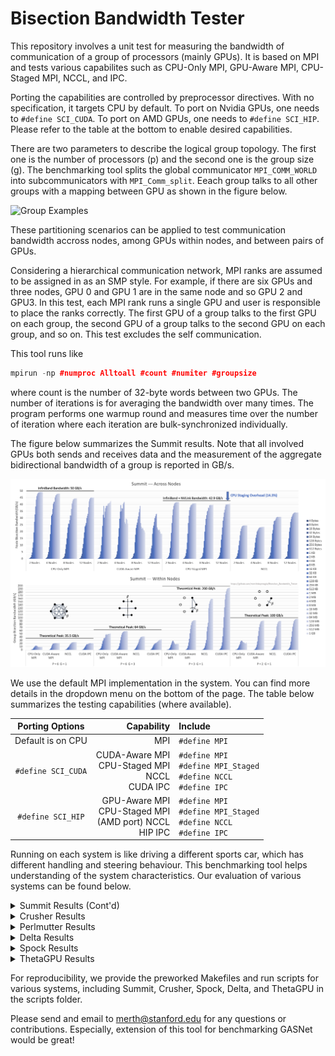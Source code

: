 # Bisection Bandwidth Tester
This repository involves a unit test for measuring the bandwidth of communication of a group of processors (mainly GPUs). It is based on MPI and tests various capabilites such as CPU-Only MPI, GPU-Aware MPI, CPU-Staged MPI, NCCL, and IPC.

Porting the capabilities are controlled by preprocessor directives. With no specification, it targets CPU by default. To port on Nvidia GPUs, one needs to ```#define SCI_CUDA```. To port on AMD GPUs, one needs to ```#define SCI_HIP```. Please refer to the table at the bottom to enable desired capabilities.

There are two parameters to describe the logical group topology. The first one is the number of processors (p) and the second one is the group size (g). The benchmarking tool splits the global communicator ```MPI_COMM_WORLD``` into subcommunicators with ```MPI_Comm_split```. Eeach group talks to all other groups with a mapping between GPU as shown in the figure below.

![Group Examples](https://github.com/merthidayetoglu/OLCF_BW_test/blob/main/results/group_examples.png)

These partitioning scenarios can be applied to test communication bandwidth accross nodes, among GPUs within nodes, and between pairs of GPUs.

Considering a hierarchical communication network, MPI ranks are assumed to be assigned in as an SMP style. For example, if there are six GPUs and three nodes, GPU 0 and GPU 1 are in the same node and so GPU 2 and GPU3. In this test, each MPI rank runs a single GPU and user is responsible to place the ranks correctly. The first GPU of a group talks to the first GPU on each group, the second GPU of a group talks to the second GPU on each group, and so on. This test excludes the self communication.

This tool runs like
```cpp
mpirun -np #numproc Alltoall #count #numiter #groupsize
```
where count is the number of 32-byte words between two GPUs. The number of iterations is for averaging the bandwidth over many times. The program performs one warmup round and measures time over the number of iteration where each iteration are bulk-synchronized individually.

The figure below summarizes the Summit results. Note that all involved GPUs both sends and receives data and the measurement of the aggregate bidirectional bandwidth of a group is reported in GB/s.

![Summit Measurement](https://github.com/merthidayetoglu/Bisection_Bandwidth_Tester/blob/main/results/summit_bandwidth.png)

We use the default MPI implementation in the system. You can find more details in the dropdown menu on the bottom of the page. The table below summarizes the testing capabilities (where available).

| Porting Options   | Capability | Include |
| :---:               | ---: | :--- |
|Default is on CPU  | MPI | `#define MPI` |
|`#define SCI_CUDA` | CUDA-Aware MPI <br> CPU-Staged MPI <br> NCCL <br> CUDA IPC | `#define MPI` <br> `#define MPI_Staged` <br> `#define NCCL` <br> `#define IPC` |
|`#define SCI_HIP`  | GPU-Aware MPI <br> CPU-Staged MPI <br> (AMD port) NCCL <br> HIP IPC | `#define MPI` <br> `#define MPI_Staged` <br> `#define NCCL` <br> `#define IPC` |

Running on each system is like driving a different sports car, which has different handling and steering behaviour. This benchmarking tool helps understanding of the system characteristics. Our evaluation of various systems can be found below.

<details><summary>Summit Results (Cont'd)</summary>
<p>

Summit has [IBM Spectrum MPI](https://www.ibm.com/docs/en/SSZTET_EOS/eos/guide_101.pdf), which uses a lower-level transport layer called parallel active message interfece (PAMI). By default, PAMI variables are configured to have a lower latency [as reported here](https://docs.olcf.ornl.gov/systems/summit_user_guide.html#spectrum-mpi-tunings-needed-for-maximum-bandwidth). Thanks [Chris Zimmer](https://www.olcf.ornl.gov/directory/staff-member/christopher-zimmer/) for pointing it out! To obtain full theoretical bandwidth, we set up the PAMI variables as:
```bash
export PAMI_ENABLE_STRIPING=1
export PAMI_IBV_ADAPTER_AFFINITY=1
export PAMI_IBV_DEVICE_NAME="mlx5_0:1,mlx5_3:1"
export PAMI_IBV_DEVICE_NAME_1="mlx5_3:1,mlx5_0:1"
```

Results with default configuration is shown below (not to be confused with the full-bandwidth configuration that is shown above).

![Summit Measurement](https://github.com/merthidayetoglu/Bisection_Bandwidth_Tester/blob/main/results/summit_latency.png)

NCCL performs irrespective of the PAMI configuration, because it uses UCX API across nodes. CPU-Staged MPI breaks down with large message sizes due to a known problem.
  
[Summit User Guide](https://docs.olcf.ornl.gov/systems/summit_user_guide.html)
  
</p>
</details>


<details><summary>Crusher Results</summary>
<p>

Crusher is a testbed for Frontier&mdash;the first official exascale system. They have the same node architecture and software toolchain. It has Cray MPICH MPI implementation by default.
  
![Crusher Across Nodes](https://github.com/merthidayetoglu/Bisection_Bandwidth_Tester/blob/main/results/crusher_across_nodes.png)

![Crusher Within Nodes](https://github.com/merthidayetoglu/Bisection_Bandwidth_Tester/blob/main/results/crusher_within_nodes.png)
  
[Crusher User Guide](https://docs.olcf.ornl.gov/systems/crusher_quick_start_guide.html)
  
</p>
</details>


<details><summary>Perlmutter Results</summary>
<p>

</p>
</details>

<details><summary>Delta Results</summary>
<p>

Delta is an NCSA system that is composed of multi-GPU nodes with four Nvidia A100 GPUs each. It has Slingshot 10 and runs OpenMPI+UCX by default.
  
![Delta Measurement](https://github.com/merthidayetoglu/Bisection_Bandwidth_Tester/blob/main/results/delta_measurement.png)

[Delta User Guide](https://wiki.ncsa.illinois.edu/display/DSC/Delta+User+Guide)
  
</p>
</details>


<details><summary>Spock Results</summary>
<p>
  
Spock is an experimental system at OLC that is composed of multi-GPU nodes with four AMD MI100 GPUs each. It has Slingshot 10 and runs Cray MPICH+OFI by default. We also tried Cray MPICH+UCX by loading modules `craype-network-ucx` and `cray-mpich-ucx`.

![Spock Measurement](https://github.com/merthidayetoglu/Bisection_Bandwidth_Tester/blob/main/results/spock_measurement.png)

The results below are taken within one node with the default MPI because Cray MPICH+UCX crahes with buffer size larger than 16 KB when GPUs are involved.

![Spock Measurement](https://github.com/merthidayetoglu/Bisection_Bandwidth_Tester/blob/main/results/spock_within_nodes.png)

[Spock User Guide](https://docs.olcf.ornl.gov/systems/spock_quick_start_guide.html)

<p>

</p>
</details>

<details><summary>ThetaGPU Results</summary>
<p>

ThetaGPU is an Nvidia DGX-A100 System with eight GPUs per node. The GPUs each GPU is connected to six NVSwitches via NVLinks, where each link has 100 GB/s bidirectional bandwidth. Considering the physical communication architecture, we can model the bisection bandwidth within a fully-connected topology, where each GPUs has a peak bandwidth of 600 GB/s. As a result, the bisection bandwidth of a group can be written as:
  
```math
\beta_{\textrm{group}}^{-1} = g\times600\textrm{ GB/s}
```
where g is the number of GPUs in each group. The figure below shows the bandwidth measurements with various configuration within the DGX-A100 node.

![ThetaGPU Measurement](https://github.com/merthidayetoglu/Bisection_Bandwidth_Tester/blob/main/results/thetaGPU_within_nodes.png)


[ThetaGPU User Guide](https://maps.app.goo.gl/GLmdk82YJF3EWeiJ9)

</p>
</details>

For reproducibility, we provide the preworked Makefiles and run scripts for various systems, including Summit, Crusher, Spock, Delta, and ThetaGPU in the scripts folder.

Please send and email to [merth@stanford.edu](merth@stanford.edu) for any questions or contributions. Especially, extension of this tool for benchmarking GASNet would be great!
